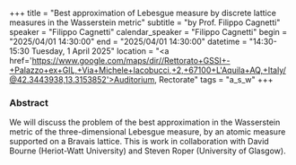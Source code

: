 +++
title = "Best approximation of Lebesgue measure by discrete lattice measures in the Wasserstein metric"
subtitle = "by Prof. Filippo Cagnetti"
speaker = "Filippo Cagnetti"
calendar_speaker = "Filippo Cagnetti"
begin = "2025/04/01  14:30:00"
end = "2025/04/01  14:30:00"
datetime = "14:30-15:30 Tuesday, 1 April 2025"
location = "<a href='https://www.google.com/maps/dir//Rettorato+GSSI+-+Palazzo+ex+GIL,+Via+Michele+Iacobucci,+2,+67100+L'Aquila+AQ,+Italy/@42.3443938,13.3153852'>Auditorium, Rectorate</a>"
tags = "a_s_w"
+++

### Abstract
We will discuss the problem of the best approximation in the Wasserstein metric of the three-dimensional Lebesgue measure, by an atomic measure supported on a Bravais lattice. This is work in collaboration with David Bourne (Heriot-Watt University) and Steven Roper (University of Glasgow).
